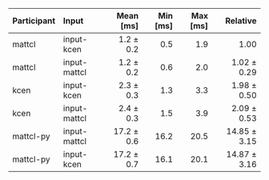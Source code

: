 | Participant | Input | Mean [ms] | Min [ms] | Max [ms] | Relative |
|:---|:---|---:|---:|---:|---:|
| mattcl | input-kcen | 1.2 ± 0.2 | 0.5 | 1.9 | 1.00 |
| mattcl | input-mattcl | 1.2 ± 0.2 | 0.6 | 2.0 | 1.02 ± 0.29 |
| kcen | input-kcen | 2.3 ± 0.3 | 1.3 | 3.3 | 1.98 ± 0.50 |
| kcen | input-mattcl | 2.4 ± 0.3 | 1.5 | 3.9 | 2.09 ± 0.53 |
| mattcl-py | input-mattcl | 17.2 ± 0.6 | 16.2 | 20.5 | 14.85 ± 3.15 |
| mattcl-py | input-kcen | 17.2 ± 0.7 | 16.1 | 20.1 | 14.87 ± 3.16 |
